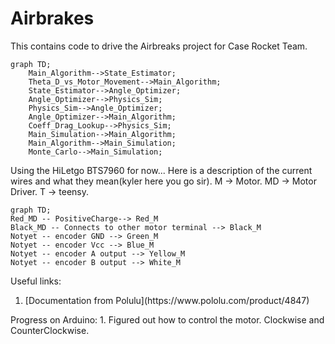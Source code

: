# Airbrakes

This contains code to drive the Airbreaks project for Case Rocket Team.

```mermaid
graph TD;
    Main_Algorithm-->State_Estimator;
    Theta_D_vs_Motor_Movement-->Main_Algorithm;
    State_Estimator-->Angle_Optimizer;
    Angle_Optimizer-->Physics_Sim;
    Physics_Sim-->Angle_Optimizer;
    Angle_Optimizer-->Main_Algorithm;
    Coeff_Drag_Lookup-->Physics_Sim;
    Main_Simulation-->Main_Algorithm;
    Main_Algorithm-->Main_Simulation;
    Monte_Carlo-->Main_Simulation;
```


Using the HiLetgo BTS7960 for now... Here is a description of the current wires and what they mean(kyler here you go sir). M -> Motor. MD -> Motor Driver. T -> teensy. 
```mermaid
graph TD; 
Red_MD -- PositiveCharge--> Red_M
Black_MD -- Connects to other motor terminal --> Black_M
Notyet -- encoder GND --> Green_M
Notyet -- encoder Vcc --> Blue_M
Notyet -- encoder A output --> Yellow_M
Notyet -- encoder B output --> White_M
```
Useful links:
<ol>
<li>[Documentation from Polulu](https://www.pololu.com/product/4847)</li>
   </ol>
Progress on Arduino:
1. Figured out how to control the motor. Clockwise and CounterClockwise. 
